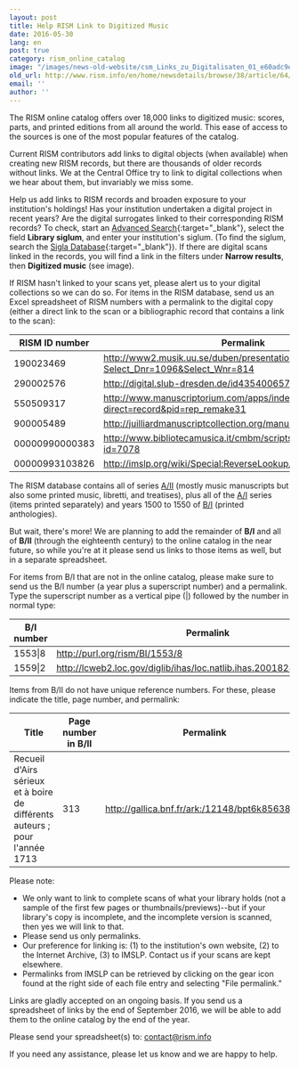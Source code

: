 ```yaml
---
layout: post
title: Help RISM Link to Digitized Music
date: 2016-05-30
lang: en
post: true
category: rism_online_catalog
image: "/images/news-old-website/csm_Links_zu_Digitalisaten_01_e60adc9ec7.jpg"
old_url: http://www.rism.info/en/home/newsdetails/browse/38/article/64/help-rism-link-to-digitized-music.html
email: ''
author: ''
---
```


The RISM online catalog offers over 18,000 links to digitized music: scores, parts, and printed editions from all around the world. This ease of access to the sources is one of the most popular features of the catalog.

Current RISM contributors add links to digital objects (when available) when creating new RISM records, but there are thousands of older records without links. We at the Central Office try to link to digital collections when we hear about them, but invariably we miss some.

Help us add links to RISM records and broaden exposure to your institution's holdings! Has your institution undertaken a digital project in recent years? Are the digital surrogates linked to their corresponding RISM records? To check, start an [Advanced Search](https://opac.rism.info/metaopac/start.do?View=rism&SearchType=2&Language=en){:target="_blank"}, select the field **Library siglum**, and enter your institution's siglum. (To find the siglum, search the [Sigla Database](http://www.rism.info/en/sigla.html){:target="_blank"}). If there are digital scans linked in the records, you will find a link in the filters under **Narrow results**, then **Digitized music** (see image).

If RISM hasn't linked to your scans yet, please alert us to your digital collections so we can do so. For items in the RISM database, send us an Excel spreadsheet of RISM numbers with a permalink to the digital copy (either a direct link to the scan or a bibliographic record that contains a link to the scan):

| RISM ID number | Permalink |
| ----------- | ----------- |
| 190023469   | http://www2.musik.uu.se/duben/presentationWork.php?Select_Dnr=1096&Select_Wnr=814 |
| 290002576   | http://digital.slub-dresden.de/id435400657 |
| 550509317   | http://www.manuscriptorium.com/apps/index.php?direct=record&pid=rep_remake31 |
| 900005489   | http://juilliardmanuscriptcollection.org/manuscript/siegfried-idyll |
| 00000990000383 | http://www.bibliotecamusica.it/cmbm/scripts/gaspari/scheda.asp?id=7078 | 
| 00000993103826 | http://imslp.org/wiki/Special:ReverseLookup/307092 |  

The RISM database contains all of series [A/II](/publications.html#c36) (mostly music manuscripts but also some printed music, libretti, and treatises), plus all of the [A/I](/publications.html#c36) series (items printed separately) and years 1500 to 1550 of [B/I](/publications.html#c2619) (printed anthologies).

But wait, there's more! We are planning to add the remainder of **B/I** and all of **B/II** (through the eighteenth century) to the online catalog in the near future, so while you're at it please send us links to those items as well, but in a separate spreadsheet.

For items from B/I that are not in the online catalog, please make sure to send us the B/I number (a year plus a superscript number) and a permalink. Type the superscript number as a vertical pipe (\|) followed by the number in normal type:


| B/I number | Permalink |
| ----------- | ----------- |
| 1553\|8   | http://purl.org/rism/BI/1553/8 |
| 1559\|2 | http://lcweb2.loc.gov/diglib/ihas/loc.natlib.ihas.200182423/default.html | 

Items from B/II do not have unique reference numbers. For these, please indicate the title, page number, and permalink:

| Title | Page number in B/II | Permalink |
| ----------- | ----------- | ----------- |
| Recueil d'Airs sérieux et à boire de différents auteurs ; pour l'année 1713   | 313 | http://gallica.bnf.fr/ark:/12148/bpt6k856381j# |

Please note:

- We only want to link to complete scans of what your library holds (not a sample of the first few pages or thumbnails/previews)--but if your library's copy is incomplete, and the incomplete version is scanned, then yes we will link to that.
- Please send us only permalinks.
- Our preference for linking is: (1) to the institution's own website, (2) to the Internet Archive, (3) to IMSLP. Contact us if your scans are kept elsewhere.
- Permalinks from IMSLP can be retrieved by clicking on the gear icon found at the right side of each file entry and selecting "File permalink."

Links are gladly accepted on an ongoing basis. If you send us a spreadsheet of links by the end of September 2016, we will be able to add them to the online catalog by the end of the year.

Please send your spreadsheet(s) to: [contact@rism.info](mailto:contact@rism.info)

If you need any assistance, please let us know and we are happy to help.
